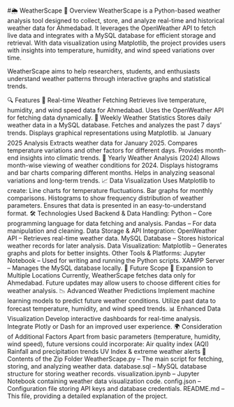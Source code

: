 #🌦️ WeatherScape
📌 Overview
WeatherScape is a Python-based weather analysis tool designed to collect, store, and analyze real-time and historical weather data for Ahmedabad. It leverages the OpenWeather API to fetch live data and integrates with a MySQL database for efficient storage and retrieval. With data visualization using Matplotlib, the project provides users with insights into temperature, humidity, and wind speed variations over time.

WeatherScape aims to help researchers, students, and enthusiasts understand weather patterns through interactive graphs and statistical trends.

🔍 Features
📡 Real-time Weather Fetching
Retrieves live temperature, humidity, and wind speed data for Ahmedabad.
Uses the OpenWeather API for fetching data dynamically.
📅 Weekly Weather Statistics
Stores daily weather data in a MySQL database.
Fetches and analyzes the past 7 days’ trends.
Displays graphical representations using Matplotlib.
📊 January 2025 Analysis
Extracts weather data for January 2025.
Compares temperature variations and other factors for different days.
Provides month-end insights into climatic trends.
📆 Yearly Weather Analysis (2024)
Allows month-wise viewing of weather conditions for 2024.
Displays histograms and bar charts comparing different months.
Helps in analyzing seasonal variations and long-term trends.
📈 Data Visualization
Uses Matplotlib to create:
Line charts for temperature fluctuations.
Bar graphs for monthly comparisons.
Histograms to show frequency distribution of weather parameters.
Ensures that data is presented in an easy-to-understand format.
🛠️ Technologies Used
Backend & Data Handling:
Python – Core programming language for data fetching and analysis.
Pandas – For data manipulation and cleaning.
Data Storage & API Integration:
OpenWeather API – Retrieves real-time weather data.
MySQL Database – Stores historical weather records for later analysis.
Data Visualization:
Matplotlib – Generates graphs and plots for better insights.
Other Tools & Platforms:
Jupyter Notebook – Used for writing and running the Python scripts.
XAMPP Server – Manages the MySQL database locally.
🚀 Future Scope
🔄 Expansion to Multiple Locations
Currently, WeatherScape fetches data only for Ahmedabad.
Future updates may allow users to choose different cities for weather analysis.
📉 Advanced Weather Predictions
Implement machine learning models to predict future weather conditions.
Utilize past data to forecast temperature, humidity, and wind speed trends.
📊 Enhanced Data Visualization
Develop interactive dashboards for real-time analysis.
Integrate Plotly or Dash for an improved user experience.
🌍 Consideration of Additional Factors
Apart from basic parameters (temperature, humidity, wind speed), future versions could incorporate:
Air quality index (AQI)
Rainfall and precipitation trends
UV Index & extreme weather alerts
📂 Contents of the Zip Folder
WeatherScape.py – The main script for fetching, storing, and analyzing weather data.
database.sql – MySQL database structure for storing weather records.
visualization.ipynb – Jupyter Notebook containing weather data visualization code.
config.json – Configuration file storing API keys and database credentials.
README.md – This file, providing a detailed explanation of the project.
